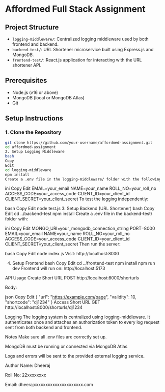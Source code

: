 # Affordmed Full Stack Assignment

## Project Structure

- `logging-middleware/`: Centralized logging middleware used by both frontend and backend.
- `backend-test/`: URL Shortener microservice built using Express.js and MongoDB.
- `frontend-test/`: React.js application for interacting with the URL shortener API.

## Prerequisites

- Node.js (v16 or above)
- MongoDB (local or MongoDB Atlas)
- Git

## Setup Instructions

### 1. Clone the Repository

```bash
git clone https://github.com/your-username/affordmed-assignment.git
cd affordmed-assignment
2. Setup Logging Middleware
bash
Copy
Edit
cd logging-middleware
npm install
Create a .env file in the logging-middleware/ folder with the following content:
```
ini
Copy
Edit
EMAIL=your_email
NAME=your_name
ROLL_NO=your_roll_no
ACCESS_CODE=your_access_code
CLIENT_ID=your_client_id
CLIENT_SECRET=your_client_secret
To test the logging independently:

bash
Copy
Edit
node test.js
3. Setup Backend (URL Shortener)
bash
Copy
Edit
cd ../backend-test
npm install
Create a .env file in the backend-test/ folder with:

ini
Copy
Edit
MONGO_URI=your_mongodb_connection_string
PORT=8000
EMAIL=your_email
NAME=your_name
ROLL_NO=your_roll_no
ACCESS_CODE=your_access_code
CLIENT_ID=your_client_id
CLIENT_SECRET=your_client_secret
Then run the server:

bash
Copy
Edit
node index.js
Visit: http://localhost:8000

4. Setup Frontend
bash
Copy
Edit
cd ../frontend-test
npm install
npm run dev
Frontend will run on: http://localhost:5173

API Usage
Create Short URL
POST http://localhost:8000/shorturls

Body:

json
Copy
Edit
{
  "url": "https://example.com/page",
  "validity": 10,
  "shortcode": "dj1234"
}
Access Short URL
GET http://localhost:8000/shorturls/dj1234

Logging
The logging system is centralized using logging-middleware. It authenticates once and attaches an authorization token to every log request sent from both backend and frontend.

Notes
Make sure all .env files are correctly set up.

MongoDB must be running or connected via MongoDB Atlas.

Logs and errors will be sent to the provided external logging service.

Author
Name: Dheeraj 

Roll No: 22xxxxxxxx

Email: dheerajxxxxxxxxxxxxxxxxxxxxx.com
